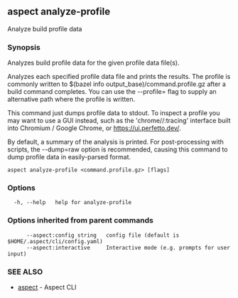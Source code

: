 ## aspect analyze-profile

Analyze build profile data

### Synopsis

Analyzes build profile data for the given profile data file(s).

Analyzes each specified profile data file and prints the results.
The profile is commonly written to $(bazel info output_base)/command.profile.gz
after a build command completes.
You can use the --profile=<file> flag to supply an alternative path where the profile is written.

This command just dumps profile data to stdout. To inspect a profile you may want to use a GUI
instead, such as the 'chrome//:tracing' interface built into Chromium / Google Chrome, or
<https://ui.perfetto.dev/>.

By default, a summary of the analysis is printed.  For post-processing
with scripts, the --dump=raw option is recommended, causing this
command to dump profile data in easily-parsed format.

```
aspect analyze-profile <command.profile.gz> [flags]
```

### Options

```
  -h, --help   help for analyze-profile
```

### Options inherited from parent commands

```
      --aspect:config string   config file (default is $HOME/.aspect/cli/config.yaml)
      --aspect:interactive     Interactive mode (e.g. prompts for user input)
```

### SEE ALSO

* [aspect](aspect.md)	 - Aspect CLI

